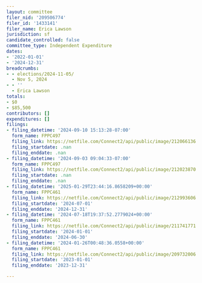 ```yaml
---
layout: committee
filer_nid: '209506774'
filer_id: '1433141'
filer_name: Erica Lawson
jurisdiction: sf
candidate_controlled: false
committee_type: Independent Expenditure
dates:
- '2022-01-01'
- '2024-12-31'
breadcrumbs:
- - elections/2024-11-05/
  - Nov 5, 2024
- - ''
  - Erica Lawson
totals:
- $0
- $85,500
contributors: []
expenditures: []
filings:
- filing_datetime: '2024-09-10 15:13:28-07:00'
  form_name: FPPC497
  filing_link: https://netfile.com/Connect2/api/public/image/212066136
  filing_startdate: .nan
  filing_enddate: .nan
- filing_datetime: '2024-09-03 09:04:33-07:00'
  form_name: FPPC497
  filing_link: https://netfile.com/Connect2/api/public/image/212023870
  filing_startdate: .nan
  filing_enddate: .nan
- filing_datetime: '2025-01-29T23:44:16.8658209+00:00'
  form_name: FPPC461
  filing_link: https://netfile.com/Connect2/api/public/image/212993606
  filing_startdate: '2024-07-01'
  filing_enddate: '2024-12-31'
- filing_datetime: '2024-07-18T19:37:52.2779024+00:00'
  form_name: FPPC461
  filing_link: https://netfile.com/Connect2/api/public/image/211741771
  filing_startdate: '2024-01-01'
  filing_enddate: '2024-06-30'
- filing_datetime: '2024-01-26T00:48:36.0558+00:00'
  form_name: FPPC461
  filing_link: https://netfile.com/Connect2/api/public/image/209732006
  filing_startdate: '2023-01-01'
  filing_enddate: '2023-12-31'

---
```

